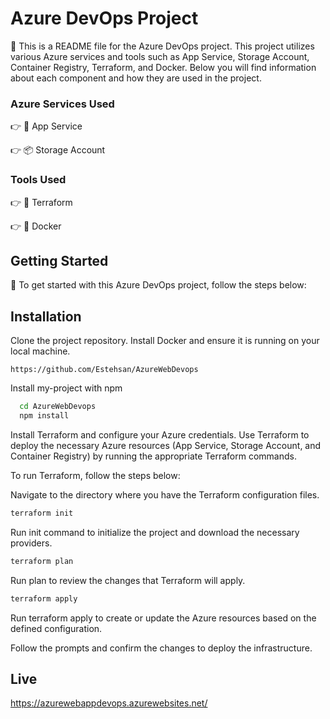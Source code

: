 # Azure DevOps Project

🚀 This is a README file for the Azure DevOps project. This project utilizes various Azure services and tools such as App Service, Storage Account, Container Registry, Terraform, and Docker. Below you will find information about each component and how they are used in the project.

### Azure Services Used

👉 🔧 App Service

👉 📦 Storage Account

### Tools Used

👉 🔨 Terraform

👉 🐳 Docker

## Getting Started

🚀 To get started with this Azure DevOps project, follow the steps below:

## Installation

Clone the project repository.
Install Docker and ensure it is running on your local machine.

```
https://github.com/Estehsan/AzureWebDevops
```

Install my-project with npm

```bash
  cd AzureWebDevops
  npm install
```

Install Terraform and configure your Azure credentials.
Use Terraform to deploy the necessary Azure resources (App Service, Storage Account, and Container Registry) by running the appropriate Terraform commands.

To run Terraform, follow the steps below:

Navigate to the directory where you have the Terraform configuration files.

```bash
terraform init
```

Run init command to initialize the project and download the necessary providers.

```bash
terraform plan
```

Run plan to review the changes that Terraform will apply.

```bash
terraform apply
```

Run terraform apply to create or update the Azure resources based on the defined configuration.

Follow the prompts and confirm the changes to deploy the infrastructure.

## Live

https://azurewebappdevops.azurewebsites.net/
